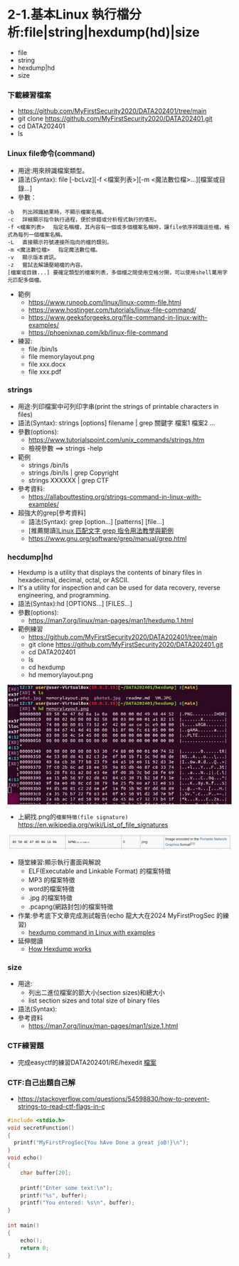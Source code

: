 # 2-1.基本Linux 執行檔分析:file|string|hexdump(hd)|size
- file
- string
- hexdump|hd
- size

### 下載練習檔案
- https://github.com/MyFirstSecurity2020/DATA202401/tree/main
- git clone https://github.com/MyFirstSecurity2020/DATA202401.git
- cd DATA202401
- ls

### Linux file命令(command)
- 用途:用來辨識檔案類型。
- 語法(Syntax): file [-bcLvz][-f <檔案列表>][-m <魔法數位檔>...][檔案或目錄...]
- 參數：
```
-b 　列出辨識結果時，不顯示檔案名稱。
-c 　詳細顯示指令執行過程，便於排錯或分析程式執行的情形。
-f <檔案列表> 　指定名稱檔，其內容有一個或多個檔案名稱時，讓file依序辨識這些檔，格式為每列一個檔案名稱。
-L 　直接顯示符號連接所指向的檔的類別。
-m <魔法數位檔> 　指定魔法數位檔。
-v 　顯示版本資訊。
-z 　嘗試去解讀壓縮檔的內容。
[檔案或目錄...] 要確定類型的檔案列表，多個檔之間使用空格分開，可以使用shell萬用字元匹配多個檔。
```
- 範例
  - https://www.runoob.com/linux/linux-comm-file.html
  - https://www.hostinger.com/tutorials/linux-file-command/
  - https://www.geeksforgeeks.org/file-command-in-linux-with-examples/
  - https://phoenixnap.com/kb/linux-file-command
- 練習:
  - file /bin/ls
  - file memorylayout.png
  - file xxx.docx
  - file xxx.pdf

### strings 
- 用途:列印檔案中可列印字串(print the strings of printable characters in files)
- 語法(Syntax): strings [options] filename   | grep 關鍵字 檔案1 檔案2 ...
- 參數(options):
  - https://www.tutorialspoint.com/unix_commands/strings.htm
  - 檢視參數 ==> strings -help
- 範例
  - strings /bin/ls
  - strings /bin/ls | grep Copyright
  - strings XXXXXX | grep CTF
- 參考資料:
  - https://allabouttesting.org/strings-command-in-linux-with-examples/  
- 超強大的grep[參考資料]
  - 語法(Syntax): grep [option...] [patterns] [file...]
  - [推薦閱讀][Linux 匹配文字 grep 指令用法教學與範例](https://blog.gtwang.org/linux/linux-grep-command-tutorial-examples/)
  - https://www.gnu.org/software/grep/manual/grep.html

 ### hecdump|hd
 - Hexdump is a utility that displays the contents of binary files in hexadecimal, decimal, octal, or ASCII.
 - It's a utility for inspection and can be used for data recovery, reverse engineering, and programming.
 - 語法(Syntax):hd [OPTIONS...] [FILES...]
 - 參數(options):
   - https://man7.org/linux/man-pages/man1/hexdump.1.html 
 - 範例練習
   - https://github.com/MyFirstSecurity2020/DATA202401/tree/main
   - git clone https://github.com/MyFirstSecurity2020/DATA202401.git
   - cd DATA202401
   - ls
   - cd hexdump
   - hd memorylayout.png

![hd_1.JPG](hd_1.JPG)

   - 上網找.png的`檔案特徵(file signature)`  https://en.wikipedia.org/wiki/List_of_file_signatures

![hd_2.JPG](hd_2.JPG)

 - 隨堂練習:顯示執行畫面與解說
   - ELF(Executable and Linkable Format) 的檔案特徵
   - MP3 的檔案特徵
   - word的檔案特徵
   - .jpg 的檔案特徵
   - .pcapng(網路封包)的檔案特徵
 - 作業:參考底下文章完成測試報告(echo 龍大大在2024 MyFirstProgSec 的練習)
   - [hexdump command in Linux with examples](https://www.geeksforgeeks.org/hexdump-command-in-linux-with-examples/) 
 - 延伸閱讀
   - [How Hexdump works](https://opensource.com/article/19/8/dig-binary-files-hexdump#:~:text=Hexdump%20is%20a%20utility%20that,%2C%20reverse%20engineering%2C%20and%20programming.)


### size
- 用途:
  - 列出二進位檔案的節大小(section sizes)和總大小
  - list section sizes and total size of binary files
- 語法(Syntax):
- 參考資料
  - https://man7.org/linux/man-pages/man1/size.1.html


### CTF練習題
- 完成easyctf的練習DATA202401/RE/hexedit [檔案](https://github.com/MyFirstSecurity2020/DATA202401/tree/main/RE)

### CTF:自己出題自己解
- https://stackoverflow.com/questions/54598830/how-to-prevent-strings-to-read-ctf-flags-in-c
```c
#include <stdio.h>
void secretFunction()
{
  printf("MyFirstProgSec{You hAve Done a great joB!}\n");
}
void echo()
{
    char buffer[20];

    printf("Enter some text:\n");
    printf("%s", buffer);
    printf("You entered: %s\n", buffer);    
}

int main()
{
    echo();
    return 0;
}
```
